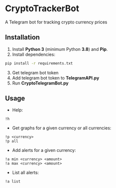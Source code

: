 # CryptoTrackerBot
A Telegram bot for tracking crypto currency prices

## Installation
1. Install **Python 3** (minimum Python **3.8**) and **Pip**.
2. Install dependencies:
```sh
pip install -r requirements.txt
```
3. Get telegram bot token
4. Add telegram bot token to **TelegramAPI.py**
5. Run **CryptoTelegramBot.py**

## Usage
- Help:
```
!h
```
- Get graphs for a given currency or all currencies:
```
!p <currency>
!p all
```
- Add alerts for a given currency:
```
!a min <currency> <amount>
!a max <currency> <amount>
```
- List all alerts:
```
!a list
```
